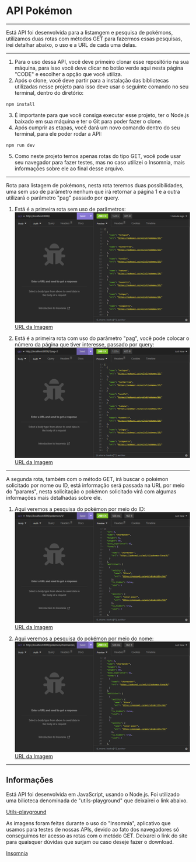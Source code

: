 # API Pokémon  
___

Está API foi desenvolvida para a listamgem e pesquisa de pokémons, utilizamos duas rotas com métodos GET para fazermos essas pesquisas, irei detalhar abaixo, o uso e a URL de cada uma delas.

---


1. Para o uso dessa API, você deve primeiro clonar esse repositório na sua máquina, para isso você deve clicar no botão verde aqui nesta página "CODE" e escolher a opção que você utiliza. 
2. Após o clone, você deve partir para a instalação das bibliotecas utilizadas nesse projeto para isso deve usar o seguinte comando no seu terminal, dentro do diretório:
```
npm install
```
3. É importante para que você consiga executar esse projeto, ter o Node.js baixado em sua máquina e ter o Git para poder fazer o clone.
4. Após cumprir as etapas, você dará um novo comando dentro do seu terminal, para ele poder rodar a API:  
```
npm run dev
```
5. Como neste projeto temos apenas rotas do tipo GET, você pode usar seu navegador para fazer testes, mas no caso utilizei o Insomnia, mais informações sobre ele ao final desse arquivo.

---
Rota para listagem de pokémons, nesta rota teremos duas possibilidades, uma sem uso de parâmetro nenhum que irá retornar a página 1 e a outra utilizará o parâmetro "pag" passado por query.

1. Está é a primeira rota sem uso de parâmetros:
![Alt text](</imagens/Capturas 03_10_2023 11_11_00.png>)
[URL da Imagem](http://localhost:8000/)

2. Está é a primeira rota com uso do parâmetro "pag", você pode colocar o número da página que tiver interesse, passado por query:
 ![Alt text](</imagens/Insomnia 03_10_2023 11_09_48.png>)
 [URL da Imagem](http://localhost:8000/?pag=2)

---

A segunda rota, também com o método GET, irá buscar o pokémon solicitado por nome ou ID, está informação será passada na URL por meio do "params", nesta solicitação o pokémon solicitado virá com algumas informações mais detalhadas sobre ele.

1. Aqui veremos a pesquisa do pokémon por meio do ID:
![Alt text](</imagens/Insomnia 03_10_2023 11_10_04.png>)
[URL da Imagem](http://localhost:8000/4/)

2. Aqui veremos a pesquisa do pokémon por meio do nome:
![Alt text](</imagens/Insomnia 03_10_2023 11_10_17.png>)
[URL da Imagem](http://localhost:8000/charmander/)

---
## Informações
Está API foi desenvolvida em JavaScript, usando o Node.js. Foi utilizado uma bilioteca denominada de "utils-playground" que deixairei o link abaixo.

[Utils-playground](https://www.npmjs.com/package/utils-playground)

As imagens foram feitas durante o uso do "Insomnia", aplicativo que usamos para testes de nossas APIs, devido ao fato dos navegadores só conseguimos ter acesso as rotas com o metódo GET. Deixarei o link do site para quaisquer dúvidas que surjam ou caso deseje fazer o download.

[Insomnia](https://insomnia.rest)
